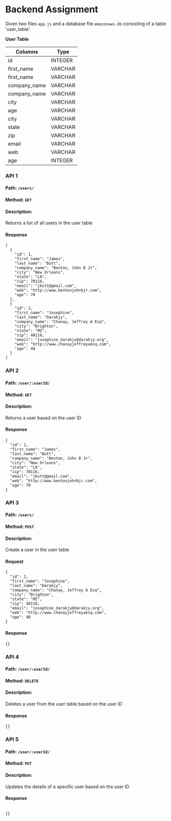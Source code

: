 # Backend Assignment

Given two files `app.js` and a database file `amazonaws.db` consisting of a table 'user_table'.



**User Table**

| Columns    | Type    |
| ---------- | ------- |
| id   | INTEGER |
| first_name | VARCHAR    |
| first_name | VARCHAR |
| company_name | VARCHAR |
| company_name | VARCHAR |
| city |VARCHAR |
| age |VARCHAR |
| city | VARCHAR|
| state |VARCHAR |
| zip |VARCHAR |
| email | VARCHAR|
| web |VARCHAR |
| age |INTEGER |


### API 1

#### Path: `/users/`

#### Method: `GET`

#### Description:

Returns a list of all users in the user table

#### Response

```
[
  {
    "id": 1,
    "first_name": "James",
    "last_name": "Butt",
    "company_name": "Benton, John B Jr",
    "city": "New Orleans",
    "state": "LA",
    "zip": 70116,
    "email": "jbutt@gmail.com",
    "web": "http://www.bentonjohnbjr.com",
    "age": 70
  },
  {
    "id": 2,
    "first_name": "Josephine",
    "last_name": "Darakjy",
    "company_name": "Chanay, Jeffrey A Esq",
    "city": "Brighton",
    "state": "MI",
    "zip": 48116,
    "email": "josephine_darakjy@darakjy.org",
    "web": "http://www.chanayjeffreyaesq.com",
    "age": 48
  }
]
```

### API 2

#### Path: `/user/:userId/`

#### Method: `GET`

#### Description:

Returns a user based on the user ID

#### Response

```
{
  "id": 1,
  "first_name": "James",
  "last_name": "Butt",
  "company_name": "Benton, John B Jr",
  "city": "New Orleans",
  "state": "LA",
  "zip": 70116,
  "email": "jbutt@gmail.com",
  "web": "http://www.bentonjohnbjr.com",
  "age": 70
}
```

### API 3

#### Path: `/users/`

#### Method: `POST`

#### Description:

Create a user in the user table

#### Request

```
{
  "id": 2,
  "first_name": "Josephine",
  "last_name": "Darakjy",
  "company_name": "Chanay, Jeffrey A Esq",
  "city": "Brighton",
  "state": "MI",
  "zip": 48116,
  "email": "josephine_darakjy@darakjy.org",
  "web": "http://www.chanayjeffreyaesq.com",
  "age": 48
}
```

#### Response

```
{}
```



### API 4

#### Path: `/user/:userId/`

#### Method: `DELETE`

#### Description:

Deletes a user from the user table based on the user ID

#### Response

```
{}

```

### API 5

#### Path: `/user/:userId/`

#### Method: `PUT`

#### Description:

Updates the details of a specific user based on the user ID


#### Response

```

{}

```

